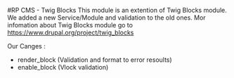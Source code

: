 #RP CMS - Twig Blocks
This module is an extention of Twig Blocks module. 
We added a new Service/Module and validation to the old ones.
Mor infomation about Twig Blocks module go to https://www.drupal.org/project/twig_blocks

Our Canges : 

  - render_block (Validation and format to error resoults)
  - enable_block (Vlock validation)

